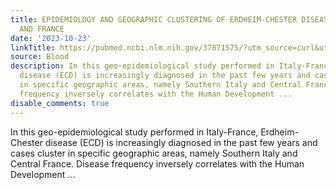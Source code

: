 ```yaml
---
title: EPIDEMIOLOGY AND GEOGRAPHIC CLUSTERING OF ERDHEIM-CHESTER DISEASE IN ITALY
  AND FRANCE
date: '2023-10-23'
linkTitle: https://pubmed.ncbi.nlm.nih.gov/37871575/?utm_source=curl&utm_medium=rss&utm_campaign=journals&utm_content=7603509&fc=None&ff=20231024180819&v=2.17.9.post6+86293ac
source: Blood
description: In this geo-epidemiological study performed in Italy-France, Erdheim-Chester
  disease (ECD) is increasingly diagnosed in the past few years and cases cluster
  in specific geographic areas, namely Southern Italy and Central France. Disease
  frequency inversely correlates with the Human Development ...
disable_comments: true
---
```

In this geo-epidemiological study performed in Italy-France, Erdheim-Chester disease (ECD) is increasingly diagnosed in the past few years and cases cluster in specific geographic areas, namely Southern Italy and Central France. Disease frequency inversely correlates with the Human Development ...